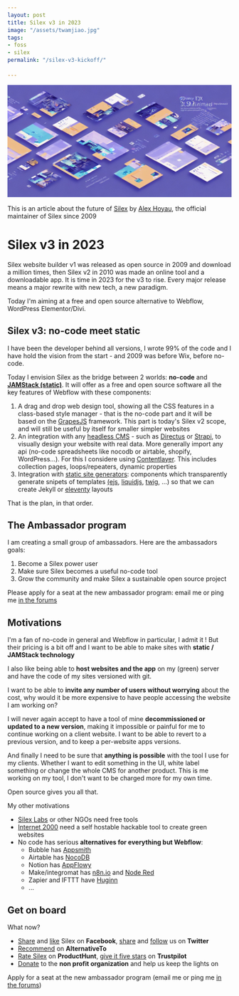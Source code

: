 ```yaml
---
layout: post
title: Silex v3 in 2023
image: "/assets/twamjiao.jpg"
tags:
- foss
- silex
permalink: "/silex-v3-kickoff/"

---
```

![Silex v3 in 2023](/assets/twamjiao.jpg "Silex v3 in 2023")

This is an article about the future of [Silex](https://www.silex.me/ "Silex website builder") by [Alex Hoyau](https://lexoyo.me/ "Alex Hoyau"), the official maintainer of Silex since 2009

# Silex v3 in 2023

Silex website builder v1 was released as open source in 2009 and download a million times, then Silex v2 in 2010 was made an online tool and a downloadable app. It is time in 2023 for the v3 to rise. Every major release means a major rewrite with new tech, a new paradigm.

Today I'm aiming at a free and open source alternative to Webflow, WordPress Elementor/Divi.

## Silex v3: no-code meet static

I have been the developer behind all versions, I wrote 99% of the code and I have hold the vision from the start - and 2009 was before Wix, before no-code.

Today I envision Silex as the bridge between 2 worlds: **no-code** and [**JAMStack (static)**](https://jamstack.org/ "JAMStack technology"). It will offer as a free and open source software all the key features of Webflow with these components:

1. A drag and drop web design tool, showing all the CSS features in a class-based style manager - that is the no-code part and it will be based on the [GrapesJS](https://grapesjs.com/ "Grapes JS web builder framework") framework. This part is today's Silex v2 scope, and will still be useful by itself for smaller simpler websites
2. An integration with any [headless CMS](https://jamstack.org/headless-cms/ "Headless CMS") - such as [Directus](https://directus.io/ "headless cms directus") or [Strapi](https://strapi.io/ "Strapi headless cms"), to visually design your website with real data. More generally import any api (no-code spreadsheets like nocodb or airtable, shopify, WordPress...). For this I considere using [Contentlayer](https://github.com/contentlayerdev/contentlayer "contentlayer"). This includes collection pages, loops/repeaters, dynamic properties
3. Integration with [static site generators](https://jamstack.org/generators/ "Static site generators"): components which transparently generate snipets of templates [(ejs](https://ejs.co/ "EJS template"), [liquidjs](https://liquidjs.com/ "Liquidjs templates"), [twig](https://twig.symfony.com/ "twig templates"), ...) so that we can create Jekyll or [eleventy](https://www.11ty.dev/ "Eleventy SSG") layouts

That is the plan, in that order.

## The Ambassador program

I am creating a small group of ambassadors. Here are the ambassadors goals:

1. Become a Silex power user
2. Make sure Silex becomes a useful no-code tool
3. Grow the community and make Silex a sustainable open source project

Please apply for a seat at the new ambassador program: email me or ping me [in the forums](https://github.com/silexlabs/Silex/discussions "Silex forums")

## Motivations

I'm a fan of no-code in general and Webflow in particular, I admit it ! But their pricing is a bit off and I want to be able to make sites with **static / JAMStack technology**

I also like being able to **host websites and the app** on my (green) server and have the code of my sites versioned with git.

I want to be able to **invite any number of users without worrying** about the cost, why would it be more expensive to have people accessing the website I am working on?

I will never again accept to have a tool of mine **decommissioned or updated to a new version**, making it impossible or painful for me to continue working on a client website. I want to be able to revert to a previous version, and to keep a per-website apps versions.

And finally I need to be sure that **anything is possible** with the tool I use for my clients. Whether I want to edit something in the UI, white label something or change the whole CMS for another product. This is me working on my tool, I don't want to be charged more for my own time.

Open source gives you all that.

My other motivations

* [Silex Labs](https://www.silexlabs.org/ "Silex Labs organization") or other NGOs need free tools
* [Internet 2000](https://internet2000.net/ "Green websites") need a self hostable hackable tool to create green websites
* No code has serious **alternatives for everything but Webflow**:
  * Bubble has [Appsmith](https://alternativeto.net/software/appsmith/about/)
  * Airtable has [NocoDB](https://alternativeto.net/software/nocodb/about/)
  * Notion has [AppFlowy](https://alternativeto.net/software/appflowy/about/)
  * Make/integromat has [n8n.io](https://alternativeto.net/software/n8n-io/about/) and [Node Red](https://nodered.org/ "nodered no-code")
  * Zapier and IFTTT have [Huginn](https://alternativeto.net/software/huginn/about/)
  * ...

## Get on board

What now?

* [Share](https://www.facebook.com/sharer/sharer.php?u=www.silex.me&t=Silex,%20html%20website%20builder) and [like](https://www.facebook.com/silexlabs/) Silex on **Facebook**, [share](https://twitter.com/intent/tweet?source=//www.silex.me/&text=Silex,%20html%20website%20builder:%20http://www.silex.me/&via=silexlabs) and [follow](https://twitter.com/silexlabs) us on **Twitter**
* [Recommend](http://alternativeto.net/software/silex-live-web-creation/) on **AlternativeTo**
* [Rate Silex](https://www.producthunt.com/products/silex#silex "Rate Silex on ProductHunt") on **ProductHunt**, [give it five stars](https://www.trustpilot.com/evaluate/silex.me "Rate Silex on Trustpilot") on **Trustpilot**
* [Donate](https://opencollective.com/silex "Donate to Silex website builder") to the **non profit organization** and help us keep the lights on

Apply for a seat at the new ambassador program (email me or ping me [in the forums](https://github.com/silexlabs/Silex/discussions "Silex forums"))